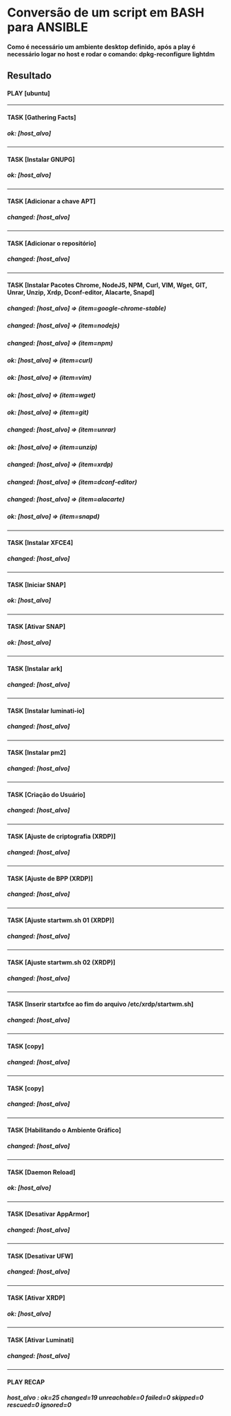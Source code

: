 # Conversão de um script em BASH para ANSIBLE
#### Como é necessário um ambiente desktop definido, após a play é necessário logar no host e rodar o comando: dpkg-reconfigure lightdm

## Resultado

#### PLAY [ubuntu]
<hr>

#### TASK [Gathering Facts]

##### ok: [host_alvo]
<hr>

#### TASK [Instalar GNUPG]

##### ok: [host_alvo]
<hr>

#### TASK [Adicionar a chave APT]

##### changed: [host_alvo]
<hr>

#### TASK [Adicionar o repositório]

##### changed: [host_alvo]
<hr>

#### TASK [Instalar Pacotes Chrome, NodeJS, NPM, Curl, VIM, Wget, GIT, Unrar, Unzip, Xrdp, Dconf-editor, Alacarte, Snapd]

##### changed: [host_alvo] => (item=google-chrome-stable)

##### changed: [host_alvo] => (item=nodejs)

##### changed: [host_alvo] => (item=npm)

##### ok: [host_alvo] => (item=curl)

##### ok: [host_alvo] => (item=vim)

##### ok: [host_alvo] => (item=wget)

##### ok: [host_alvo] => (item=git)

##### changed: [host_alvo] => (item=unrar)

##### ok: [host_alvo] => (item=unzip)

##### changed: [host_alvo] => (item=xrdp)

##### changed: [host_alvo] => (item=dconf-editor)

##### changed: [host_alvo] => (item=alacarte)

##### ok: [host_alvo] => (item=snapd)
<hr>

#### TASK [Instalar XFCE4]

##### changed: [host_alvo]
<hr>

#### TASK [Iniciar SNAP]

##### ok: [host_alvo]
<hr>

#### TASK [Ativar SNAP]

##### ok: [host_alvo]
<hr>

#### TASK [Instalar ark]

##### changed: [host_alvo]
<hr>

#### TASK [Instalar luminati-io]

##### changed: [host_alvo]
<hr>

#### TASK [Instalar pm2]

##### changed: [host_alvo]
<hr>

#### TASK [Criação do Usuário]

##### changed: [host_alvo]
<hr>

#### TASK [Ajuste de criptografia (XRDP)]

##### changed: [host_alvo]
<hr>

#### TASK [Ajuste de BPP (XRDP)]

##### changed: [host_alvo]
<hr>

#### TASK [Ajuste startwm.sh 01 (XRDP)]

##### changed: [host_alvo]
<hr>

#### TASK [Ajuste startwm.sh 02 (XRDP)]

##### changed: [host_alvo]
<hr>

#### TASK [Inserir startxfce ao fim do arquivo /etc/xrdp/startwm.sh]

##### changed: [host_alvo]
<hr>

#### TASK [copy]

##### changed: [host_alvo]
<hr>

#### TASK [copy]

##### changed: [host_alvo]
<hr>

#### TASK [Habilitando o Ambiente Gráfico]

##### changed: [host_alvo]
<hr>

#### TASK [Daemon Reload]

##### ok: [host_alvo]
<hr>

#### TASK [Desativar AppArmor]

##### changed: [host_alvo]
<hr>

#### TASK [Desativar UFW]

##### changed: [host_alvo]
<hr>

#### TASK [Ativar XRDP]

##### ok: [host_alvo]
<hr>

#### TASK [Ativar Luminati]

##### changed: [host_alvo]
<hr>

#### PLAY RECAP

##### host_alvo                       : ok=25   changed=19   unreachable=0    failed=0    skipped=0    rescued=0    ignored=0
